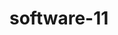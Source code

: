 # software-11
<!-- 
docker run --name rest_api -e POSTGRES_DB=rest_db -e POSTGRES_USER=asus -e POSTGRES_PASSWORD=asusrestapi00 -p 5432:5432 -d postgres
 -->

<!-- docker-compose up -d -->
